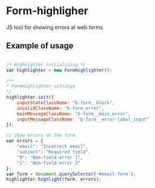 Form-highligher
===============

JS tool for showing errors at web forms

## Example of usage

```javascript

/* Highlighter initializing */
var highlighter = new FormHighlighter();

/**
* FormHighlighter settings
*/
highlighter.init({
    inputStateClassName: "b-form__block",
    invalidClassName: "b-form_error",
    mainMessageClassName: "b-form__main_error",
    inputMessageClassName: "b-form__error-label_input"
});

// show errors on the form
var errors = {
    "email": "Incorrect email",
    "subject": "Required field",
    "0": "Non-field error 1",
    "1": "Non-field error 2"
};
var form = document.querySelector('#email-form');
highlighter.highlight(form, errors);
```
